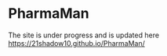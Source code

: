 # PharmaMan 
The site is under progress and is updated here 
https://21shadow10.github.io/PharmaMan/
